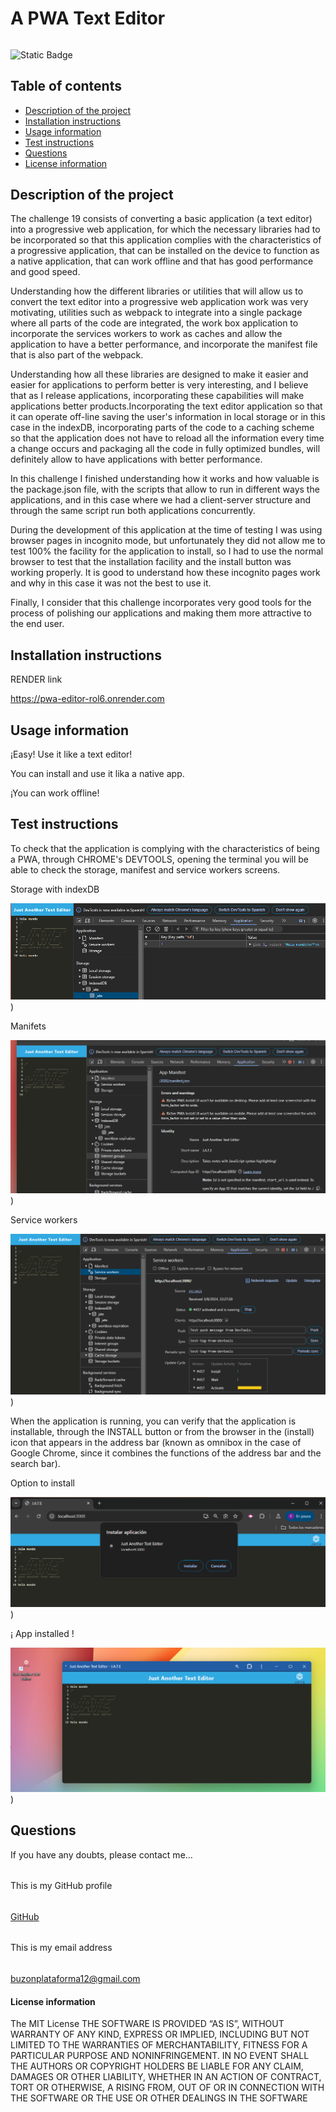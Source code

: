 
#
# A PWA Text Editor
######
![Static Badge](https://img.shields.io/badge/license_by-MIT-blue.svg)
###
## Table of contents
* [Description of the project](#description-section)
* [Installation instructions](#installation-section)
* [Usage information](#usage-section)
* [Test instructions](#test-section)
* [Questions](#questions-section)
* [License information](#license-section)
<a id="description-section"></a>
## Description of the project

The challenge 19 consists of converting a basic application (a text editor) into a progressive web application, for which the necessary libraries had to be incorporated so that this application complies with the characteristics of a progressive application, that can be installed on the device to function as a native application, that can work offline and that has good performance and good speed.

Understanding how the different libraries or utilities that will allow us to convert the text editor into a progressive web application work was very motivating, utilities such as webpack to integrate into a single package where all parts of the code are integrated, the work box application to incorporate the services workers to work as caches and allow the application to have a better performance, and incorporate the manifest file that is also part of the webpack.

Understanding how all these libraries are designed to make it easier and easier for applications to perform better is very interesting, and I believe that as I release applications, incorporating these capabilities will make applications better products.Incorporating the text editor application so that it can operate off-line saving the user's information in local storage or in this case in the indexDB, incorporating parts of the code to a caching scheme so that the application does not have to reload all the information every time a change occurs and packaging all the code in fully optimized bundles, will definitely allow to have applications with better performance.

In this challenge I finished understanding how it works and how valuable is the package.json file, with the scripts that allow to run in different ways the applications, and in this case where we had a client-server structure and through the same script run both applications concurrently.

During the development of this application at the time of testing I was using browser pages in incognito mode, but unfortunately they did not allow me to test 100% the facility for the application to install, so I had to use the normal browser to test that the installation facility and the install button was working properly. It is good to understand how these incognito pages work and why in this case it was not the best to use it.

Finally, I consider that this challenge incorporates very good tools for the process of polishing our applications and making them more attractive to the end user.

<a id="installation-section"></a>
## Installation instructions
RENDER link

https://pwa-editor-rol6.onrender.com

<a id="usage-section"></a>
## Usage information

¡Easy! Use it like a text editor!

You can install and use it lika a native app.

¡You can work offline! 


<a id="test-section"></a>
## Test instructions

To check that the application is complying with the characteristics of being a PWA, through CHROME's DEVTOOLS, opening the terminal you will be able to check the storage, manifest and service workers screens.

Storage with indexDB

![devtools storage](/utils/indexedDB.png))

Manifets

![devtools storage](/utils/manifest.png))

Service workers

![devtools storage](/utils/service-workers.png))



When the application is running, you can verify that the application is installable, through the INSTALL button or from the browser in the (install) icon that appears in the address bar (known as omnibox in the case of Google Chrome, since it combines the functions of the address bar and the search bar).


Option to install

![devtools storage](/utils/to-install.png))

¡ App installed !

![devtools storage](/utils/installed.png))

<a id="questions-section"></a>
## Questions
If you have any doubts, please contact me...
######
This is my GitHub profile
######
[GitHub](https://github.com/FuBootCamp)
######
This is my email address
######
buzonplataforma12@gmail.com
####
<a id="license-section"></a>
#### License information
The MIT License
                                THE SOFTWARE IS PROVIDED “AS IS”, WITHOUT WARRANTY OF ANY KIND,
                                EXPRESS OR IMPLIED, INCLUDING BUT NOT LIMITED TO THE WARRANTIES
                                OF MERCHANTABILITY, FITNESS FOR A PARTICULAR PURPOSE AND NONINFRINGEMENT.
                                IN NO EVENT SHALL THE AUTHORS OR COPYRIGHT HOLDERS BE LIABLE FOR ANY CLAIM,
                                DAMAGES OR OTHER LIABILITY, WHETHER IN AN ACTION OF CONTRACT, TORT OR OTHERWISE,
                                A RISING FROM, OUT OF OR IN CONNECTION WITH THE SOFTWARE OR THE USE OR OTHER
                                DEALINGS IN THE SOFTWARE
